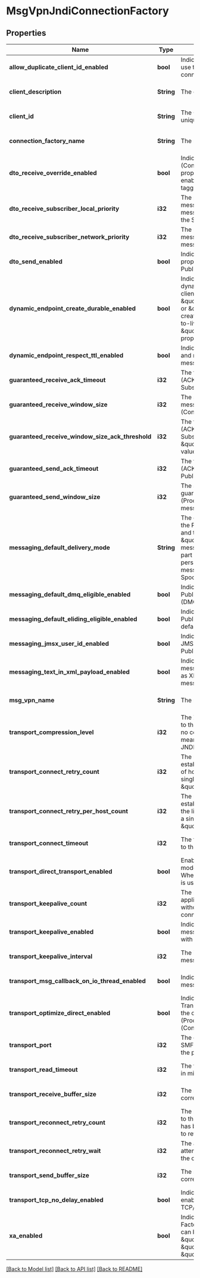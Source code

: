 # MsgVpnJndiConnectionFactory

## Properties
Name | Type | Description | Notes
------------ | ------------- | ------------- | -------------
**allow_duplicate_client_id_enabled** | **bool** | Indicates whether new JMS connections can use the same Client identifier (ID) as an existing connection. | [optional] [default to null]
**client_description** | **String** | The description of the Client. | [optional] [default to null]
**client_id** | **String** | The Client identifier (ID). If not specified, a unique value for it will be generated. | [optional] [default to null]
**connection_factory_name** | **String** | The name of the JMS Connection Factory. | [optional] [default to null]
**dto_receive_override_enabled** | **bool** | Indicates whether overriding by the Subscriber (Consumer) of the deliver-to-one (DTO) property on messages is enabled. When enabled, the Subscriber can receive all DTO tagged messages. | [optional] [default to null]
**dto_receive_subscriber_local_priority** | **i32** | The priority for receiving deliver-to-one (DTO) messages by the Subscriber (Consumer) if the messages are published on the local broker that the Subscriber is directly connected to. | [optional] [default to null]
**dto_receive_subscriber_network_priority** | **i32** | The priority for receiving deliver-to-one (DTO) messages by the Subscriber (Consumer) if the messages are published on a remote broker. | [optional] [default to null]
**dto_send_enabled** | **bool** | Indicates whether the deliver-to-one (DTO) property is enabled on messages sent by the Publisher (Producer). | [optional] [default to null]
**dynamic_endpoint_create_durable_enabled** | **bool** | Indicates whether a durable endpoint will be dynamically created on the broker when the client calls \&quot;Session.createDurableSubscriber()\&quot; or \&quot;Session.createQueue()\&quot;. The created endpoint respects the message time-to-live (TTL) according to the \&quot;dynamicEndpointRespectTtlEnabled\&quot; property. | [optional] [default to null]
**dynamic_endpoint_respect_ttl_enabled** | **bool** | Indicates whether dynamically created durable and non-durable endpoints respect the message time-to-live (TTL) property. | [optional] [default to null]
**guaranteed_receive_ack_timeout** | **i32** | The timeout for sending the acknowledgement (ACK) for guaranteed messages received by the Subscriber (Consumer), in milliseconds. | [optional] [default to null]
**guaranteed_receive_window_size** | **i32** | The size of the window for guaranteed messages received by the Subscriber (Consumer), in messages. | [optional] [default to null]
**guaranteed_receive_window_size_ack_threshold** | **i32** | The threshold for sending the acknowledgement (ACK) for guaranteed messages received by the Subscriber (Consumer) as a percentage of the \&quot;guaranteedReceiveWindowSize\&quot; value. | [optional] [default to null]
**guaranteed_send_ack_timeout** | **i32** | The timeout for receiving the acknowledgement (ACK) for guaranteed messages sent by the Publisher (Producer), in milliseconds. | [optional] [default to null]
**guaranteed_send_window_size** | **i32** | The size of the window for non-persistent guaranteed messages sent by the Publisher (Producer), in messages. For persistent messages the window size is fixed at 1. | [optional] [default to null]
**messaging_default_delivery_mode** | **String** | The default delivery mode for messages sent by the Publisher (Producer). The allowed values and their meaning are:  &lt;pre&gt; \&quot;persistent\&quot; - The broker spools messages (persists in the Message Spool) as part of the send operation. \&quot;non-persistent\&quot; - The broker does not spool messages (does not persist in the Message Spool) as part of the send operation. &lt;/pre&gt;  | [optional] [default to null]
**messaging_default_dmq_eligible_enabled** | **bool** | Indicates whether messages sent by the Publisher (Producer) are Dead Message Queue (DMQ) eligible by default. | [optional] [default to null]
**messaging_default_eliding_eligible_enabled** | **bool** | Indicates whether messages sent by the Publisher (Producer) are Eliding eligible by default. | [optional] [default to null]
**messaging_jmsx_user_id_enabled** | **bool** | Indicates whether to include (add or replace) the JMSXUserID property in messages sent by the Publisher (Producer). | [optional] [default to null]
**messaging_text_in_xml_payload_enabled** | **bool** | Indicates whether encoding of JMS text messages in Publisher (Producer) messages is as XML payload. When disabled, JMS text messages are encoded as a binary attachment. | [optional] [default to null]
**msg_vpn_name** | **String** | The name of the Message VPN. | [optional] [default to null]
**transport_compression_level** | **i32** | The ZLIB compression level for the connection to the broker. The value \&quot;0\&quot; means no compression, and the value \&quot;-1\&quot; means the compression level is specified in the JNDI Properties file. | [optional] [default to null]
**transport_connect_retry_count** | **i32** | The maximum number of retry attempts to establish an initial connection to the host or list of hosts. The value \&quot;0\&quot; means a single attempt (no retries), and the value \&quot;-1\&quot; means to retry forever. | [optional] [default to null]
**transport_connect_retry_per_host_count** | **i32** | The maximum number of retry attempts to establish an initial connection to each host on the list of hosts. The value \&quot;0\&quot; means a single attempt (no retries), and the value \&quot;-1\&quot; means to retry forever. | [optional] [default to null]
**transport_connect_timeout** | **i32** | The timeout for establishing an initial connection to the broker, in milliseconds. | [optional] [default to null]
**transport_direct_transport_enabled** | **bool** | Enable or disable usage of the Direct Transport mode for sending non-persistent messages. When disabled, the Guaranteed Transport mode is used. | [optional] [default to null]
**transport_keepalive_count** | **i32** | The maximum number of consecutive application-level keepalive messages sent without the broker response before the connection to the broker is closed. | [optional] [default to null]
**transport_keepalive_enabled** | **bool** | Indicates whether application-level keepalive messages are used to maintain a connection with the Router. | [optional] [default to null]
**transport_keepalive_interval** | **i32** | The interval between application-level keepalive messages, in milliseconds. | [optional] [default to null]
**transport_msg_callback_on_io_thread_enabled** | **bool** | Indicates whether delivery of asynchronous messages is done directly from the I/O thread. | [optional] [default to null]
**transport_optimize_direct_enabled** | **bool** | Indicates whether optimization for the Direct Transport delivery mode is enabled. If enabled, the client application is limited to one Publisher (Producer) and one non-durable Subscriber (Consumer). | [optional] [default to null]
**transport_port** | **i32** | The connection port number on the broker for SMF clients. The value \&quot;-1\&quot; means the port is specified in the JNDI Properties file. | [optional] [default to null]
**transport_read_timeout** | **i32** | The timeout for reading a reply from the broker, in milliseconds. | [optional] [default to null]
**transport_receive_buffer_size** | **i32** | The size of the receive socket buffer, in bytes. It corresponds to the SO_RCVBUF socket option. | [optional] [default to null]
**transport_reconnect_retry_count** | **i32** | The maximum number of attempts to reconnect to the host or list of hosts after the connection has been lost. The value \&quot;-1\&quot; means to retry forever. | [optional] [default to null]
**transport_reconnect_retry_wait** | **i32** | The amount of time before making another attempt to connect or reconnect to the host after the connection has been lost, in milliseconds. | [optional] [default to null]
**transport_send_buffer_size** | **i32** | The size of the send socket buffer, in bytes. It corresponds to the SO_SNDBUF socket option. | [optional] [default to null]
**transport_tcp_no_delay_enabled** | **bool** | Indicates whether the TCP_NODELAY option is enabled, which disables Nagle&#39;s algorithm for TCP/IP congestion control (RFC 896). | [optional] [default to null]
**xa_enabled** | **bool** | Indicates whether this is an XA Connection Factory. When enabled, the Connection Factory can be cast to \&quot;XAConnectionFactory\&quot;, \&quot;XAQueueConnectionFactory\&quot; or \&quot;XATopicConnectionFactory\&quot;. | [optional] [default to null]

[[Back to Model list]](../README.md#documentation-for-models) [[Back to API list]](../README.md#documentation-for-api-endpoints) [[Back to README]](../README.md)


